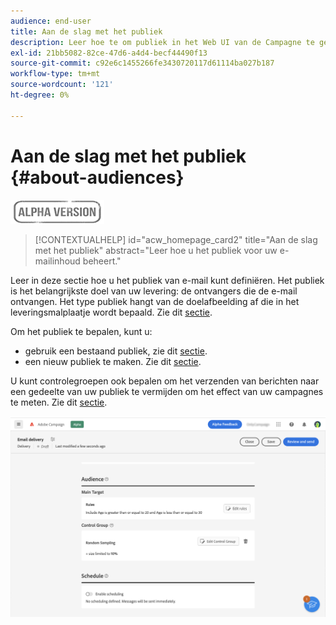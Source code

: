 ```yaml
---
audience: end-user
title: Aan de slag met het publiek
description: Leer hoe te om publiek in het Web UI van de Campagne te gebruiken
exl-id: 21bb5082-82ce-47d6-a4d4-becf44490f13
source-git-commit: c92e6c1455266fe3430720117d61114ba027b187
workflow-type: tm+mt
source-wordcount: '121'
ht-degree: 0%

---
```


# Aan de slag met het publiek {#about-audiences}

![](../assets/do-not-localize/badge.png)

>[!CONTEXTUALHELP]
>id="acw_homepage_card2"
>title="Aan de slag met het publiek"
>abstract="Leer hoe u het publiek voor uw e-mailinhoud beheert."

<!--
Audience only created for the delivery, not available later-->


<!--
Three ways:
* existing audience

Campaign or AEP Audiences

* create new on the fly

query like AEP segment builder (same component with campaign data)

* import from file

show use case with a new audience creation (or import from file?)

control groups like acc: exract, random, based on attribute
-->

Leer in deze sectie hoe u het publiek van e-mail kunt definiëren. Het publiek is het belangrijkste doel van uw levering: de ontvangers die de e-mail ontvangen. Het type publiek hangt van de doelafbeelding af die in het leveringsmalplaatje wordt bepaald. Zie dit [sectie](../email/create-email.md).

Om het publiek te bepalen, kunt u:

* gebruik een bestaand publiek, zie dit [sectie](add-audience.md).
* een nieuw publiek te maken. Zie dit [sectie](segment-builder.md).

U kunt controlegroepen ook bepalen om het verzenden van berichten naar een gedeelte van uw publiek te vermijden om het effect van uw campagnes te meten. Zie dit [sectie](control-group.md).

![](assets/about-audience.png)
